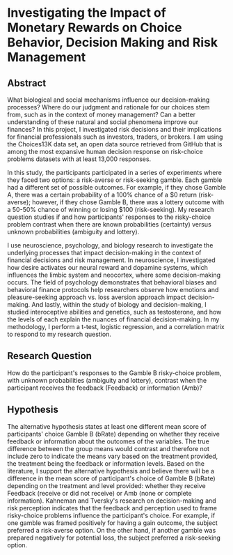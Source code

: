# Investigating the Impact of Monetary Rewards on Choice Behavior, Decision Making and Risk Management

## Abstract

What biological and social mechanisms influence our decision-making processes? Where do our judgment and rationale for our choices stem from, such as in the context of money management? Can a better understanding of these natural and social phenomena improve our finances? In this project, I investigated risk decisions and their implications for financial professionals such as investors, traders, or brokers. I am using the Choices13K data set, an open data source retrieved from GitHub that is among the most expansive human decision response on risk-choice problems datasets with at least 13,000 responses.

In this study, the participants participated in a series of experiments where they faced two options: a risk-averse or risk-seeking gamble. Each gamble had a different set of possible outcomes. For example, if they chose Gamble A, there was a certain probability of a 100% chance of a $0 return (risk-averse); however, if they chose Gamble B, there was a lottery outcome with a 50-50% chance of winning or losing $100 (risk-seeking). My research question studies if and how participants' responses to the risky-choice problem contrast when there are known probabilities (certainty) versus unknown probabilities (ambiguity and lottery).

I use neuroscience, psychology, and biology research to investigate the underlying processes that impact decision-making in the context of financial decisions and risk management. In neuroscience, I investigated how desire activates our neural reward and dopamine systems, which influences the limbic system and neocortex, where some decision-making occurs. The field of psychology demonstrates that behavioral biases and behavioral finance protocols help researchers observe how emotions and pleasure-seeking approach vs. loss aversion approach impact decision-making. And lastly, within the study of biology and decision-making, I studied interoceptive abilities and genetics, such as testosterone, and how the levels of each explain the nuances of financial decision-making. In my methodology, I perform a t-test, logistic regression, and a correlation matrix to respond to my research question.

## Research Question

How do the participant's responses to the Gamble B risky-choice problem, with unknown probabilities (ambiguity and lottery), contrast when the participant receives the feedback (Feedback) or information (Amb)?

## Hypothesis

The alternative hypothesis states at least one different mean score of participants' choice Gamble B (bRate) depending on whether they receive feedback or information about the outcomes of the variables. The true difference between the group means would contrast and therefore not include zero to indicate the means vary based on the treatment provided, the treatment being the feedback or information levels. Based on the literature, I support the alternative hypothesis and believe there will be a difference in the mean score of participant's choice of Gamble B (bRate) depending on the treatment and level provided: whether they receive Feedback (receive or did not receive) or Amb (none or complete information). Kahneman and Tversky's research on decision-making and risk perception indicates that the feedback and perception used to frame risky-choice problems influence the participant's choice. For example, if one gamble was framed positively for having a gain outcome, the subject preferred a risk-averse option. On the other hand, if another gamble was prepared negatively for potential loss, the subject preferred a risk-seeking option.
